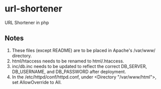 # url-shortener
URL Shortener in php

Notes
-----
1. These files (except README) are to be placed in Apache's /var/www/ directory.
2. html/htaccess needs to be renamed to html/.htaccess.
3. inc/db.inc needs to be updated to reflect the correct DB_SERVER, DB_USERNAME, and DB_PASSWORD after deployment.
4. In the /etc/httpd/conf/httpd.conf, under <Directory "/var/www/html">, set AllowOverride to All.
